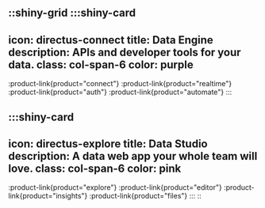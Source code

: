 ::shiny-grid
  :::shiny-card
  ---
  icon: directus-connect
  title: Data Engine
  description: APIs and developer tools for your data.
  class: col-span-6
  color: purple
  ---
  :product-link{product="connect"} :product-link{product="realtime"} :product-link{product="auth"} :product-link{product="automate"}
  :::
  
  :::shiny-card
  ---
  icon: directus-explore
  title: Data Studio
  description: A data web app your whole team will love.
  class: col-span-6
  color: pink
  ---
  :product-link{product="explore"} :product-link{product="editor"} :product-link{product="insights"} :product-link{product="files"}
  :::
::
